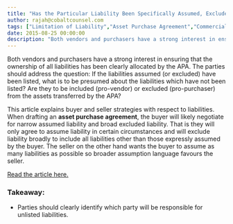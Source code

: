 ```yaml
---
title: "Has the Particular Liability Been Specifically Assumed, Excluded or Not Mentioned in the Apa?"
author: rajah@cobaltcounsel.com
tags: ["Limitation of Liability","Asset Purchase Agreement","Commercial Activities","Rajah"]
date: 2015-08-25 00:00:00
description: "Both vendors and purchasers have a strong interest in ensuring that the ownership of all liabilities has been clearly allocated by the APA. When drafting an asset purchase agreement, the buyer will likely negotiate for narrow assumed liability and broad excluded liability."
---
```




Both vendors and purchasers have a strong interest in ensuring that the ownership of all liabilities has been clearly allocated by the APA. The parties should address the question: If the liabilities assumed (or excluded) have been listed, what is to be presumed about the liabilities which have not been listed? Are they to be included (pro-vendor) or excluded (pro-purchaser) from the assets transferred by the APA?

This article explains buyer and seller strategies with respect to liabilities. When drafting an **asset purchase agreement**, the buyer will likely negotiate for narrow assumed liability and broad excluded liability. That is they will only agree to assume liability in certain circumstances and will exclude liability broadly to include all liabilities other than those expressly assumed by the buyer. The seller on the other hand wants the buyer to assume as many liabilities as possible so broader assumption language favours the seller.

[Read the article here.](http://www.natlawreview.com/article/asset-vs-stock-purchase-basic-asset-purchase-agreement-provisions)

### Takeaway:
- Parties should clearly identify which party will be responsible for unlisted liabilities.
